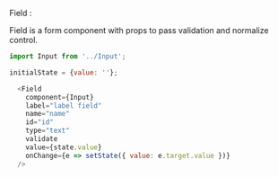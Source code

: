 Field :

  Field is a form component with props to pass validation and normalize control.
  
    
```js
import Input from '../Input';

initialState = {value: ''};

  <Field
    component={Input}
    label="label field"
    name="name"
    id="id"
    type="text"
    validate
    value={state.value}
    onChange={e => setState({ value: e.target.value })}
  />
```
